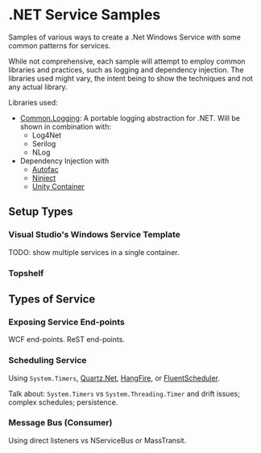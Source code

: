 # .NET Service Samples

Samples of various ways to create a .Net Windows Service
with some common patterns for services.

While not comprehensive, each sample will attempt to employ common libraries and practices,
such as logging and dependency injection. The libraries used might vary, the intent
being to show the techniques and not any actual library.

Libraries used:

- [Common.Logging](https://github.com/net-commons/common-logging): A portable
  logging abstraction for .NET. Will be shown in combination with:
  - Log4Net
  - Serilog
  - NLog
- Dependency Injection with
  - [Autofac](https://github.com/autofac/Autofac)
  - [Ninject](https://github.com/ninject/ninject)
  - [Unity Container](https://github.com/unitycontainer/unity)

## Setup Types

### Visual Studio's Windows Service Template

TODO: show multiple services in a single container.

### Topshelf

## Types of Service

### Exposing Service End-points

WCF end-points. ReST end-points.

### Scheduling Service

Using `System.Timers`,
[Quartz.Net](https://www.quartz-scheduler.net/index.html),
[HangFire](https://www.hangfire.io/overview.html),
or [FluentScheduler](https://github.com/fluentscheduler/FluentScheduler).

Talk about: `System.Timers`  vs `System.Threading.Timer`
and drift issues; complex schedules; persistence.

### Message Bus (Consumer)

Using direct listeners vs NServiceBus or MassTransit.
